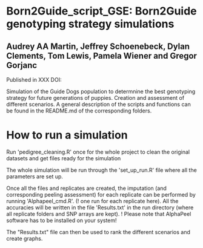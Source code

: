 # Born2Guide_script_GSE: Born2Guide genotyping strategy simulations
## Audrey AA Martin, Jeffrey Schoenebeck, Dylan Clements, Tom Lewis, Pamela Wiener and Gregor Gorjanc

Published in XXX DOI: 

Simulation of the Guide Dogs population to determnine the best genotyping strategy for future generations of puppies. Creation and assessment of different scenarios.
A general description of the scripts and functions can be found in the README.md of the corresponding folders. 

# How to run a simulation
  Run 'pedigree_cleaning.R' once for the whole project to clean the original datasets and get files ready for the simulation

  The whole simulation will be run through the 'set_up_run.R' file where all the parameters are set up. 

  Once all the files and replicates are created, the imputation (and corresponding peeling assessment) for each replicate can be performed by running 'Alphapeel_cmd.R'. (! one run for each replicate here). All the accuracies will be written in the file 'Results.txt' in the run directory (where all replicate folders and SNP arrays are kept). ! Please note that AlphaPeel software has to be installed on your system!

  The "Results.txt" file can then be used to rank the different scenarios and create graphs. 

  


